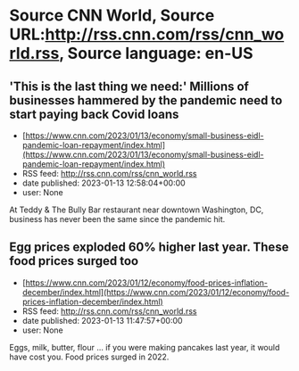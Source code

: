 # Source CNN World, Source URL:http://rss.cnn.com/rss/cnn_world.rss, Source language: en-US

## 'This is the last thing we need:' Millions of businesses hammered by the pandemic need to start paying back Covid loans
 - [https://www.cnn.com/2023/01/13/economy/small-business-eidl-pandemic-loan-repayment/index.html](https://www.cnn.com/2023/01/13/economy/small-business-eidl-pandemic-loan-repayment/index.html)
 - RSS feed: http://rss.cnn.com/rss/cnn_world.rss
 - date published: 2023-01-13 12:58:04+00:00
 - user: None

At Teddy & The Bully Bar restaurant near downtown Washington, DC, business has never been the same since the pandemic hit.

## Egg prices exploded 60% higher last year. These food prices surged too
 - [https://www.cnn.com/2023/01/12/economy/food-prices-inflation-december/index.html](https://www.cnn.com/2023/01/12/economy/food-prices-inflation-december/index.html)
 - RSS feed: http://rss.cnn.com/rss/cnn_world.rss
 - date published: 2023-01-13 11:47:57+00:00
 - user: None

Eggs, milk, butter, flour ... if you were making pancakes last year, it would have cost you. Food prices surged in 2022.
